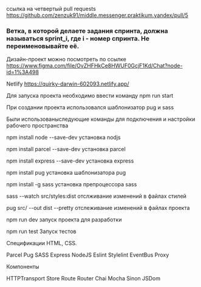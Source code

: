 
 cсылка на четвертый pull requests https://github.com/zenzuk91/middle.messenger.praktikum.yandex/pull/5
### Ветка, в которой делаете задания спринта, должна называться sprint_i, где i - номер спринта. Не переименовывайте её.


Дизайн-проект можно посмотреть по ссылке https://www.figma.com/file/OvZHFHkCe8HWUF0GcjF1Kd/Chat?node-id=1%3A498

Netlify https://quirky-darwin-602093.netlify.app/

Для запуска проекта необходимо ввести команду npm run start

При создании проекта использовался шаблонизатор pug и sass

Были использованыследующие команды для подключения и настройки рабочего пространства 

npm install node --save-dev установка nodjs

npm install parcel --save-dev установка parcel

npm install express --save-dev установка express

npm install pug установка шаблонизатора pug

npm install -g sass установка препроцессора sass

sass --watch src/styles:dist отслживание изменений в файлах стилей

pug src/ --out dist --pretty отслеживание изменений в файлах проекта

npm run dev запуск проекта для разработки

npm run test Запуск тестов

Спецификации HTML, CSS.

Parcel
Pug
SASS
Express
NodeJS
Eslint
Stylelint
EventBus
Proxy

Компоненты

HTTPTransport
Store
Route
Router
Chai
Mocha
Sinon
JSDom
